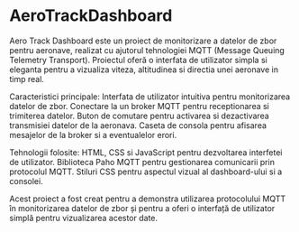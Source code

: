 # AeroTrackDashboard

Aero Track Dashboard este un proiect de monitorizare a datelor de zbor pentru aeronave, realizat cu ajutorul tehnologiei MQTT (Message Queuing Telemetry Transport). 
Proiectul oferă o interfata de utilizator simpla si eleganta pentru a vizualiza viteza, altitudinea si directia unei aeronave in timp real.

Caracteristici principale:
Interfata de utilizator intuitiva pentru monitorizarea datelor de zbor.
Conectare la un broker MQTT pentru receptionarea si trimiterea datelor.
Buton de comutare pentru activarea si dezactivarea transmisiei datelor de la aeronava.
Caseta de consola pentru afisarea mesajelor de la broker si a eventualelor erori.

Tehnologii folosite:
HTML, CSS si JavaScript pentru dezvoltarea interfetei de utilizator.
Biblioteca Paho MQTT pentru gestionarea comunicarii prin protocolul MQTT.
Stiluri CSS pentru aspectul vizual al dashboard-ului si a consolei.

Acest proiect a fost creat pentru a demonstra utilizarea protocolului MQTT în monitorizarea datelor de zbor și pentru a oferi o interfață de utilizator simplă pentru vizualizarea acestor date.
